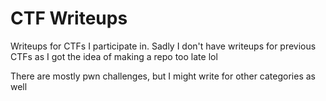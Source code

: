 # CTF Writeups

Writeups for CTFs I participate in. Sadly I don't have writeups for previous CTFs as I got the idea of making a repo too late lol

There are mostly pwn challenges, but I might write for other categories as well